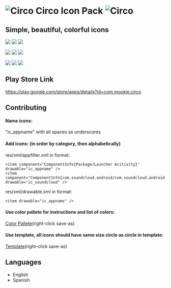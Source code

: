 ![Circo](https://github.com/MalcolmScruggs/ColorCircleIconPack/blob/master/res/drawable-xxxhdpi/ic_circo.png) Circo Icon Pack ![Circo](https://github.com/MalcolmScruggs/ColorCircleIconPack/blob/master/res/drawable-xxxhdpi/ic_circo.png)
===========================


## Simple, beautiful, colorful icons

![](https://github.com/MalcolmScruggs/ColorCircleIconPack/blob/master/res/drawable-xxxhdpi/ic_contacts.png)
![](https://github.com/MalcolmScruggs/ColorCircleIconPack/blob/master/res/drawable-xxxhdpi/ic_google_translate.png)
![](https://github.com/MalcolmScruggs/ColorCircleIconPack/blob/master/res/drawable-xxxhdpi/ic_camera.png)

![](https://github.com/MalcolmScruggs/ColorCircleIconPack/blob/master/res/drawable-xxxhdpi/ic_lyft.png)
![](https://github.com/MalcolmScruggs/ColorCircleIconPack/blob/master/res/drawable-xxxhdpi/ic_pintrest.png)
![](https://github.com/MalcolmScruggs/ColorCircleIconPack/blob/master/res/drawable-xxxhdpi/ic_tinder.png)

![](https://github.com/MalcolmScruggs/ColorCircleIconPack/blob/master/res/drawable-xxxhdpi/ic_youtube_music.png)
![](https://github.com/MalcolmScruggs/ColorCircleIconPack/blob/master/res/drawable-xxxhdpi/ic_reddit_official_app.png)
![](https://github.com/MalcolmScruggs/ColorCircleIconPack/blob/master/res/drawable-xxxhdpi/ic_snapchat.png)

## Play Store Link
https://play.google.com/store/apps/details?id=com.mookie.circo

## Contributing
#### Name icons: 
"ic_appname" with all spaces as underscores

#### Add icons: (in order by category, then alphabetically)

res/xml/appfilter.xml in format:
```
<item component="ComponentInfo{Package/Launcher Acitivity}" drawable="ic_appname" />
<item component="ComponentInfo{com.soundcloud.android/com.soundcloud.android.main.LauncherActivity}" drawable="ic_soundcloud" />
```

res/xml/drawable.xml in format:
```
<item drawable="ic_appname" />
```

#### Use color pallete for instructions and list of colors:

[Color Pallete](https://github.com/MalcolmScruggs/CircoIconPack/blob/master/CircoPromo/Circo-Pallet.svg)(right-click save-as)

#### Use template, all icons should have same size circle as circle in template:

[Template](https://github.com/MalcolmScruggs/CircoIconPack/blob/master/CircoPromo/circo-template.svg)(right-click save-as)


## Languages
- English
- Spanish
